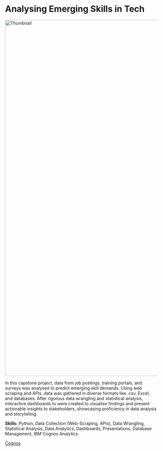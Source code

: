 # Analysing Emerging Skills in Tech
<img width="1170" alt="Thumbnail" src="https://github.com/user-attachments/assets/a5422b54-2a30-4e64-9674-5c1ee0657b3c">

In this capstone project, data from job postings, training portals, and surveys was analysed to predict emerging skill demands. Using web scraping and APIs, data was gathered in diverse formats like .csv, Excel, and databases. After rigorous data wrangling and statistical analysis, interactive dashboards to were created to visualise findings and present actionable insights to stakeholders, showcasing proficiency in data analysis and storytelling.

**Skills:** Python, Data Collection (Web-Scraping, APIs), Data Wrangling, Statistical Analysis, Data Analytics, Dashboards, Presentations, Database Management, IBM Cognos Analytics

[Cognos](https://us3.ca.analytics.ibm.com/bi/?perspective=dashboard&pathRef=.my_folders%2FIBM-DA-C9-Dashboard&action=view&mode=dashboard&subView=model0000019071e5b762_00000002)
